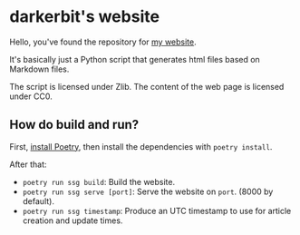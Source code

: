 # darkerbit's website

Hello, you've found the repository for [my website](https://darkerbit.github.io).

It's basically just a Python script that generates html files based on Markdown files.

The script is licensed under Zlib. The content of the web page is licensed under CC0.

## How do build and run?

First, [install Poetry](https://python-poetry.org/docs/), then install the dependencies with `poetry install`.

After that:

- `poetry run ssg build`: Build the website.
- `poetry run ssg serve [port]`: Serve the website on `port`. (8000 by default).
- `poetry run ssg timestamp`: Produce an UTC timestamp to use for article creation and update times.
